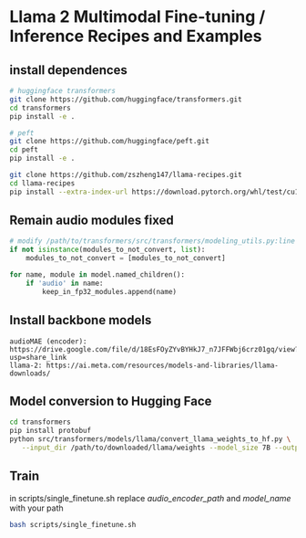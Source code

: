 # Llama 2 Multimodal Fine-tuning / Inference Recipes and Examples

## install dependences
```bash
# huggingface transformers
git clone https://github.com/huggingface/transformers.git
cd transformers
pip install -e .

# peft 
git clone https://github.com/huggingface/peft.git
cd peft
pip install -e .

git clone https://github.com/zszheng147/llama-recipes.git
cd llama-recipes
pip install --extra-index-url https://download.pytorch.org/whl/test/cu118 -e .
```

## Remain audio modules fixed
```python
# modify /path/to/transformers/src/transformers/modeling_utils.py:line 3108
if not isinstance(modules_to_not_convert, list):
    modules_to_not_convert = [modules_to_not_convert]

for name, module in model.named_children():
    if 'audio' in name:
        keep_in_fp32_modules.append(name)
```

## Install backbone models
```text
audioMAE (encoder): https://drive.google.com/file/d/18EsFOyZYvBYHkJ7_n7JFFWbj6crz01gq/view?usp=share_link
llama-2: https://ai.meta.com/resources/models-and-libraries/llama-downloads/
```

## Model conversion to Hugging Face
```bash
cd transformers
pip install protobuf
python src/transformers/models/llama/convert_llama_weights_to_hf.py \
   --input_dir /path/to/downloaded/llama/weights --model_size 7B --output_dir /output/path
```

## Train
in scripts/single_finetune.sh
replace *audio_encoder_path* and *model_name* with your path
```bash
bash scripts/single_finetune.sh
```